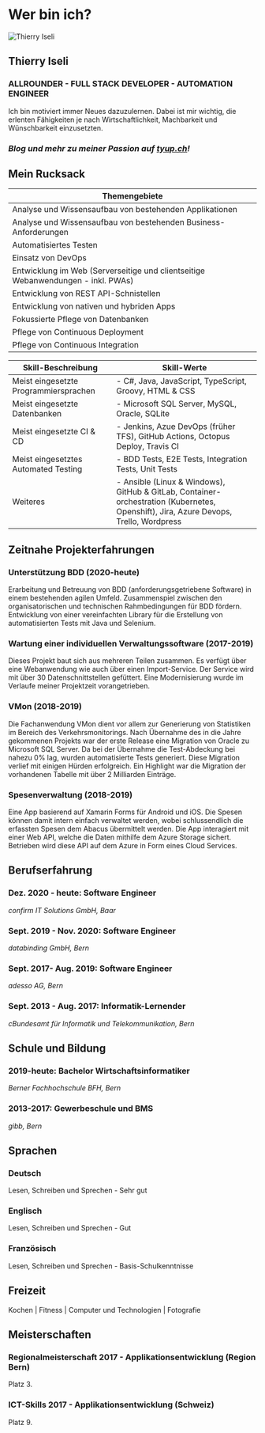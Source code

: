 # Wer bin ich?

![Thierry Iseli](https://tyup.ch/wp-content/uploads/2021/06/Iseli_Thierry-uai-230x230.jpg)

## Thierry Iseli

### ALLROUNDER - FULL STACK DEVELOPER - AUTOMATION ENGINEER

Ich bin motiviert immer Neues dazuzulernen. Dabei ist mir wichtig, die erlenten Fähigkeiten je nach Wirtschaftlichkeit, Machbarkeit und Wünschbarkeit einzusetzten.

### *Blog und mehr zu meiner Passion auf [tyup.ch](https://tyup.ch/)!*

## Mein Rucksack

| Themengebiete                                                                    |
|----------------------------------------------------------------------------------|
| Analyse und Wissensaufbau von bestehenden Applikationen                          |
| Analyse und Wissensaufbau von bestehenden Business-Anforderungen                 |
| Automatisiertes Testen                                                           |
| Einsatz von DevOps                                                               |
| Entwicklung im Web (Serverseitige und clientseitige Webanwendungen - inkl. PWAs) |
| Entwicklung von REST API-Schnistellen                                            |
| Entwicklung von nativen und hybriden Apps                                        |
| Fokussierte Pflege von Datenbanken                                               |
| Pflege von Continuous Deployment                                                 |
| Pflege von Continuous Integration                                                |

| Skill-Beschreibung                    | Skill-Werte                                                                                                                          |
|---------------------------------------|--------------------------------------------------------------------------------------------------------------------------------------|
| Meist eingesetzte Programmiersprachen | - C#, Java, JavaScript, TypeScript, Groovy, HTML & CSS<br />                                                                         |
| Meist eingesetzte Datenbanken         | - Microsoft SQL Server, MySQL, Oracle, SQLite<br />                                                                                  |
| Meist eingesetzte CI & CD             | - Jenkins, Azue DevOps (früher TFS), GitHub Actions, Octopus Deploy, Travis CI                                                       |
| Meist eingesetztes Automated Testing  | - BDD Tests, E2E Tests, Integration Tests, Unit Tests                                                                                |
| Weiteres                              | - Ansible (Linux & Windows), GitHub & GitLab, Container-orchestration (Kubernetes, Openshift), Jira, Azure Devops, Trello, Wordpress |

## Zeitnahe Projekterfahrungen

### Unterstützung BDD (2020-heute)

Erarbeitung und Betreuung von BDD (anforderungsgetriebene Software) in einem bestehenden agilen Umfeld. Zusammenspiel zwischen den organisatorischen und technischen Rahmbedingungen für BDD fördern. Entwicklung von einer vereinfachten Library für die Erstellung von automatisierten Tests mit Java und Selenium.

### Wartung einer individuellen Verwaltungssoftware (2017-2019)

Dieses Projekt baut sich aus mehreren Teilen zusammen. Es verfügt über eine Webanwendung wie auch über einen Import-Service. Der Service wird mit über 30 Datenschnittstellen gefüttert. Eine Modernisierung wurde im Verlaufe meiner Projektzeit vorangetrieben.

### VMon (2018-2019)

Die Fachanwendung VMon dient vor allem zur Generierung von Statistiken im Bereich des Verkehrsmonitorings. Nach Übernahme des in die Jahre gekommenen Projekts war der erste Release eine Migration von Oracle zu Microsoft SQL Server. Da bei der Übernahme die Test-Abdeckung bei nahezu 0% lag, wurden automatisierte Tests generiert. Diese Migration verlief mit einigen Hürden erfolgreich. Ein Highlight war die Migration der vorhandenen Tabelle mit über 2 Milliarden Einträge.

### Spesenverwaltung (2018-2019)

Eine App basierend auf Xamarin Forms für Android und iOS. Die Spesen können damit intern einfach verwaltet werden, wobei schlussendlich die erfassten Spesen dem Abacus übermittelt werden. Die App interagiert mit einer Web API, welche die Daten mithilfe dem Azure Storage sichert. Betrieben wird diese API auf dem Azure in Form eines Cloud Services.

## Berufserfahrung

### Dez. 2020 - heute: Software Engineer

*confirm IT Solutions GmbH, Baar*</br>

### Sept. 2019 - Nov. 2020: Software Engineer

*databinding GmbH, Bern*</br>

### Sept. 2017- Aug. 2019: Software Engineer

*adesso AG, Bern*</br>

### Sept. 2013 - Aug. 2017: Informatik-Lernender

*cBundesamt für Informatik und Telekommunikation, Bern*</br>

## Schule und Bildung

### 2019-heute: Bachelor Wirtschaftsinformatiker

*Berner Fachhochschule BFH, Bern*</br>

### 2013-2017: Gewerbeschule und BMS

*gibb, Bern*</br>

## Sprachen

### Deutsch

Lesen, Schreiben und Sprechen - Sehr gut

### Englisch

Lesen, Schreiben und Sprechen - Gut

### Französisch

Lesen, Schreiben und Sprechen - Basis-Schulkenntnisse

## Freizeit 

Kochen | Fitness | Computer und Technologien | Fotografie

## Meisterschaften

### Regionalmeisterschaft 2017 - Applikationsentwicklung (Region Bern)

Platz 3.

### ICT-Skills 2017 - Applikationsentwicklung (Schweiz)

Platz 9.
